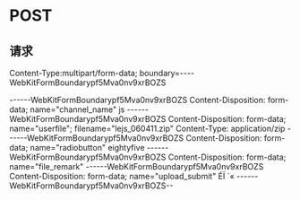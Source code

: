 # POST

## 请求
Content-Type:multipart/form-data; boundary=----WebKitFormBoundarypf5Mva0nv9xrBOZS

------WebKitFormBoundarypf5Mva0nv9xrBOZS
Content-Disposition: form-data; name="channel_name"
js
------WebKitFormBoundarypf5Mva0nv9xrBOZS
Content-Disposition: form-data; name="userfile"; filename="lejs_060411.zip"
Content-Type: application/zip
------WebKitFormBoundarypf5Mva0nv9xrBOZS
Content-Disposition: form-data; name="radiobutton"
eightyfive
------WebKitFormBoundarypf5Mva0nv9xrBOZS
Content-Disposition: form-data; name="file_remark"
------WebKitFormBoundarypf5Mva0nv9xrBOZS
Content-Disposition: form-data; name="upload_submit"
ÉÏ  ´«
------WebKitFormBoundarypf5Mva0nv9xrBOZS--